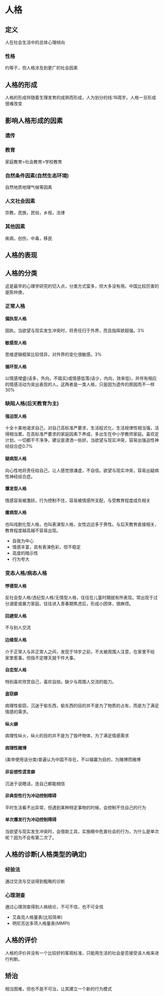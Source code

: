 # 人格
## 定义
人在社会生活中的总体心理倾向
### 性格
约等于，但人格涉及到更广的社会因素
## 人格的形成
人格的形成伴随着生理发育的成熟而形成，人为划分的线:18周岁。人格一旦形成很难改变
## 影响人格形成的因素
### 遗传
### 教育
家庭教育>社会教育>学校教育
### 自然条件因素(自然生态环境)
自然地质地理气候等因素
### 人文社会因素
宗教，民族，民俗，乡规，法律
### 其他因素
疾病，创伤，中毒，移民
## 人格的表现
## 人格的分类
这是最早的心理学研究的切入点，分类方式蛮多，但大多没有用。中国比较厉害的是陈仲庚，
### 正常人格
#### 偏执型人格
固执，当欲望与现实发生冲突时，将责任归于外界，而且指挥欲超强。3%
#### 敏感型人格
思维逻辑框架比较怪异，对外界的变化很敏感。3%
#### 循环型人格
以情感增盛(话多，外向，不踏实)或情感低落(话少，内向，效率低)，并伴有相应的情感活动为突出表现的人。这两者是一类人格，只是因为遗传的原因而不一样30%
### 缺陷人格(后天教育为主)
#### 强迫型人格
十全十美地渴求自己，对自己高标准严要求，生活程式化，生活规律性相当强，活得相当累。在高标准严要求的家庭因素下养成，多出生在中小学教师家庭。喜欢定计划，一切都干干净净，建议是潇洒一些好。当欲望与现实冲突，容易出强迫性神经综合症0.7%
#### 疑病型人格
向心性地将责任给自己，让人感觉很谦虚，不自信。欲望与现实冲突，容易出疑病性神经综合症。
#### 爆发型人格
情感容易被激跃，行为控制不住，容易被情感所支配，与受教育程度成负相关
#### 癔病型人格
也叫戏剧化型人格，也叫表演型人格，女性远远多于男性。与后天教育直接相关，教育程度越高越不容易出现。
* 自我为中心
* 情感丰富，具有表演色彩，但不稳定
* 高度的暗示性
* 行为夸大
### 变态人格/病态人格
#### 悖德型人格
反社会型人格/违纪型人格/无情型人格，往往在儿童时期就有所表现。常出现于过分溺爱或暴力家庭。往往进入青春期焦虑后，形成小团体，很麻烦。
#### 回避型人格
不与别人交流
#### 边缘型人格
介于正常人与非正常人之间，发现于18岁之前，不太被周围人注意，在家里不给家里惹事。但指不定哪天就干件大事。
#### 自恋型人格
特别喜欢欣赏自己，喜欢自拍，缺少与周围人交流的能力。
#### 盗窃癖
病理性偷窃，沉迷于偷东西，偷东西的目的并不是为了物质的占有，而是为了满足情感的需求。
#### 纵火癖
病理性纵火，纵火的目的并不是为了毁坏物体，为了满足情感需求
#### 病理性赌博
(美帝使用该分类)普遍认为中国不存在，不以输赢为目的，为赌博而赌博
#### 非妄想性谎言癖
沉迷于说瞎话，连自己都能相信
#### 非典型性行为冲动控制障碍
平时生活看不出异常，但遇到某种特定事物的时候，会控制不住自己的行为
#### 单次爆发行为冲动控制障碍
当欲望与现实发生冲突时，会借助工具，实施眼中危害社会的行为，为什么是单次呢？因为不会有第二次了。
## 人格的诊断(人格类型的确定)
### 经验法
通过交流与交谈得到粗略的诊断
### 心理测查
通过心理测查得到人格结论，不可不信，也不可全信
* 艾森克人格量表(比较简单)
* 明尼苏达多项人格量表(MMPI)
## 人格的评价
人格的评价并没有一个比较好的客观标准，只能用生活的社会是否接受该人格来进行判断。
## 矫治
相当困难，但也不是不可治，让其建立一个新的行为模式
